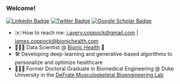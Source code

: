 ### Welcome!

[![Linkedin Badge](https://img.shields.io/static/v1?style=for-the-badge&message=LinkedIn&color=0A66C2&logo=LinkedIn&logoColor=FFFFFF&label=)](https://www.linkedin.com/in/jacoppock/)
[![Twitter Badge](https://img.shields.io/static/v1?style=for-the-badge&message=Twitter&color=1DA1F2&logo=Twitter&logoColor=FFFFFF&label=)](https://twitter.com/Coppock_JA)
[![Google Scholar Badge](https://img.shields.io/static/v1?style=for-the-badge&message=Google+Scholar&color=4285F4&logo=Google+Scholar&logoColor=FFFFFF&label=)](https://scholar.google.com/citations?user=aUYi9_IAAAAJ&hl=en)

<!--
https://raw.githubusercontent.com/progfay/shields-with-icon/master/README.md
-->

- ✉️ How to reach me: j.avery.coppock@gmail.com | james.coppock@bionichealth.com
- 👨🏼‍💻 Data Scientist @ [Bionic Health](https://www.bionichealth.com/) 🧬
- 🛠 Developing deep-learning and generative-based algorithms to personalize and optimize healthcare
- 👨🏼‍🎓 Former Doctoral Graduate in Biomedical Engineering @ Duke University in the [DeFrate Musculoskeletal Bioengineering Lab](https://sites.duke.edu/defratelab/) 
